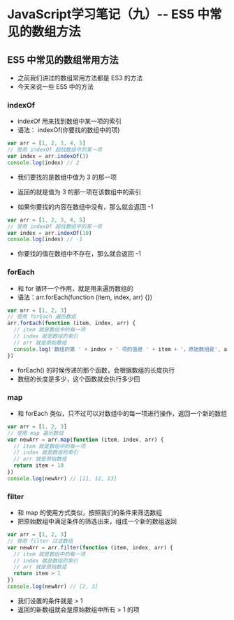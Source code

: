 <!--  -->
# JavaScript学习笔记（九）-- ES5 中常见的数组方法

## ES5 中常见的数组常用方法

- 之前我们讲过的数组常用方法都是 ES3 的方法
- 今天来说一些 ES5 中的方法

### indexOf

- indexOf 用来找到数组中某一项的索引
- 语法： indexOf(你要找的数组中的项)

```js
var arr = [1, 2, 3, 4, 5]
// 使用 indexOf 超找数组中的某一项
var index = arr.indexOf(3)
console.log(index) // 2
```

- 我们要找的是数组中值为 3 的那一项
- 返回的就是值为 3 的那一项在该数组中的索引



- 如果你要找的内容在数组中没有，那么就会返回 -1

```js
var arr = [1, 2, 3, 4, 5]
// 使用 indexOf 超找数组中的某一项
var index = arr.indexOf(10)
console.log(index) // -1
```

- 你要找的值在数组中不存在，那么就会返回 -1



### forEach

- 和 for 循环一个作用，就是用来遍历数组的
- 语法：arr.forEach(function (item, index, arr) {})

```js
var arr = [1, 2, 3]
// 使用 forEach 遍历数组
arr.forEach(function (item, index, arr) {
  // item 就是数组中的每一项
  // index 就是数组的索引
  // arr 就是原始数组
  console.log('数组的第 ' + index + ' 项的值是 ' + item + '，原始数组是', arr)
})
```

- forEach() 的时候传递的那个函数，会根据数组的长度执行
- 数组的长度是多少，这个函数就会执行多少回



### map

- 和 forEach 类似，只不过可以对数组中的每一项进行操作，返回一个新的数组

```js
var arr = [1, 2, 3]
// 使用 map 遍历数组
var newArr = arr.map(function (item, index, arr) {
  // item 就是数组中的每一项
  // index 就是数组的索引
  // arr 就是原始数组
  return item + 10
})
console.log(newArr) // [11, 12, 13]
```

### filter

- 和 map 的使用方式类似，按照我们的条件来筛选数组
- 把原始数组中满足条件的筛选出来，组成一个新的数组返回

```js
var arr = [1, 2, 3]
// 使用 filter 过滤数组
var newArr = arr.filter(function (item, index, arr) {
  // item 就是数组中的每一项
  // index 就是数组的索引
  // arr 就是原始数组
  return item > 1
})
console.log(newArr) // [2, 3]
```

- 我们设置的条件就是 > 1
- 返回的新数组就会是原始数组中所有 > 1 的项